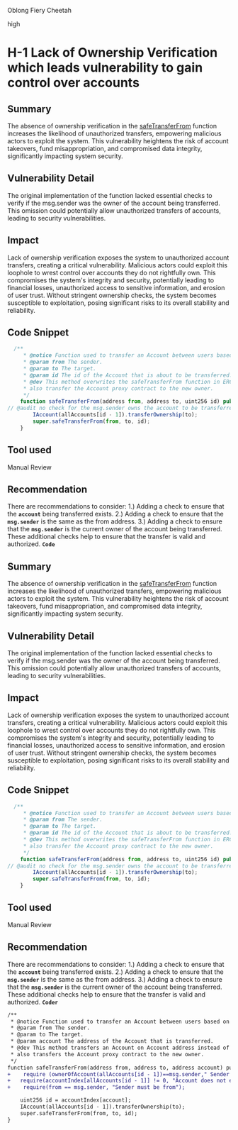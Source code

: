 Oblong Fiery Cheetah

high

# H-1 Lack of Ownership Verification which leads vulnerability to gain control over accounts

## Summary
The absence of ownership verification in the [safeTransferFrom](https://github.com/sherlock-audit/2023-12-arcadia/blob/main/accounts-v2/src/Factory.sol#L184) function increases the likelihood of unauthorized transfers, empowering malicious actors to exploit the system. This vulnerability heightens the risk of account takeovers, fund misappropriation, and compromised data integrity, significantly impacting system security. 


## Vulnerability Detail
The original implementation of the function lacked essential checks to verify if the msg.sender was the owner of the account being transferred. This omission could potentially allow unauthorized transfers of accounts, leading to security vulnerabilities.

## Impact
Lack of ownership verification exposes the system to unauthorized account transfers, creating a critical vulnerability. Malicious actors could exploit this loophole to wrest control over accounts they do not rightfully own. This compromises the system's integrity and security, potentially leading to financial losses, unauthorized access to sensitive information, and erosion of user trust. Without stringent ownership checks, the system becomes susceptible to exploitation, posing significant risks to its overall stability and reliability.
## Code Snippet
```javascript
  /**
     * @notice Function used to transfer an Account between users based on Account id.
     * @param from The sender.
     * @param to The target.
     * @param id The id of the Account that is about to be transferred.
     * @dev This method overwrites the safeTransferFrom function in ERC721.sol to
     * also transfer the Account proxy contract to the new owner.
     */
    function safeTransferFrom(address from, address to, uint256 id) public override {
// @audit no check for the msg.sender owns the account to be transferred.
        IAccount(allAccounts[id - 1]).transferOwnership(to);
        super.safeTransferFrom(from, to, id);
    }
```

## Tool used

Manual Review

## Recommendation
There are recommendations to consider:
1.) Adding a check to ensure that the **`account`** being transferred exists.
2.) Adding a check to ensure that the **`msg.sender`** is the same as the from address.
3.) Adding a check to ensure that the **`msg.sender`** is the current owner of the account being transferred.
These additional checks help to ensure that the transfer is valid and authorized.
**`Code`**
## Summary
The absence of ownership verification in the [safeTransferFrom](https://github.com/sherlock-audit/2023-12-arcadia/blob/main/accounts-v2/src/Factory.sol#L184) function increases the likelihood of unauthorized transfers, empowering malicious actors to exploit the system. This vulnerability heightens the risk of account takeovers, fund misappropriation, and compromised data integrity, significantly impacting system security. 


## Vulnerability Detail
The original implementation of the function lacked essential checks to verify if the msg.sender was the owner of the account being transferred. This omission could potentially allow unauthorized transfers of accounts, leading to security vulnerabilities.

## Impact
Lack of ownership verification exposes the system to unauthorized account transfers, creating a critical vulnerability. Malicious actors could exploit this loophole to wrest control over accounts they do not rightfully own. This compromises the system's integrity and security, potentially leading to financial losses, unauthorized access to sensitive information, and erosion of user trust. Without stringent ownership checks, the system becomes susceptible to exploitation, posing significant risks to its overall stability and reliability.
## Code Snippet
```javascript
  /**
     * @notice Function used to transfer an Account between users based on Account id.
     * @param from The sender.
     * @param to The target.
     * @param id The id of the Account that is about to be transferred.
     * @dev This method overwrites the safeTransferFrom function in ERC721.sol to
     * also transfer the Account proxy contract to the new owner.
     */
    function safeTransferFrom(address from, address to, uint256 id) public override {
// @audit no check for the msg.sender owns the account to be transferred.
        IAccount(allAccounts[id - 1]).transferOwnership(to);
        super.safeTransferFrom(from, to, id);
    }
```

## Tool used

Manual Review

## Recommendation
There are recommendations to consider:
1.) Adding a check to ensure that the **`account`** being transferred exists.
2.) Adding a check to ensure that the **`msg.sender`** is the same as the from address.
3.) Adding a check to ensure that the **`msg.sender`** is the current owner of the account being transferred.
These additional checks help to ensure that the transfer is valid and authorized.
**`Coder`**

```diff
/**
 * @notice Function used to transfer an Account between users based on Account address.
 * @param from The sender.
 * @param to The target.
 * @param account The address of the Account that is transferred.
 * @dev This method transfers an Account on Account address instead of id and
 * also transfers the Account proxy contract to the new owner.
 */
function safeTransferFrom(address from, address to, address account) public {
+    require (ownerOfAccount(allAccounts[id - 1])==msg.sender," Sender must be owner the account");
+   require(accountIndex[allAccounts[id - 1]] != 0, "Account does not exist");
+    require(from == msg.sender, "Sender must be from");

    uint256 id = accountIndex[account];
    IAccount(allAccounts[id - 1]).transferOwnership(to);
    super.safeTransferFrom(from, to, id);
}
```